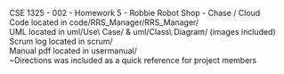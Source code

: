 CSE 1325 - 002 - Homework 5 - Robbie Robot Shop - Chase / Cloud  <br />
Code located in code/RRS_Manager/RRS_Manager/ <br />
UML located in uml/Use\ Case/ & uml/Class\ Diagram/ (images included) <br />
Scrum log located in  scrum/<br />
Manual pdf located in usermanual/<br />
~Directions was included as a quick reference for project members <br />

